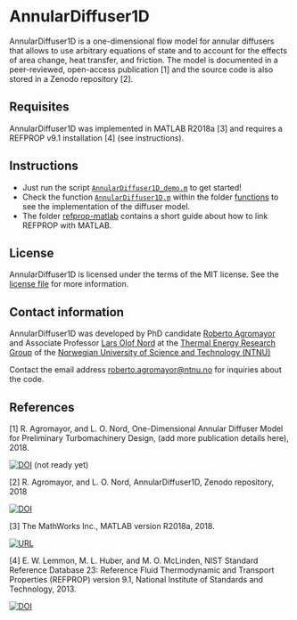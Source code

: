 # AnnularDiffuser1D
AnnularDiffuser1D is a one-dimensional flow model for annular diffusers that allows to use arbitrary equations of state and to account for the effects of area change, heat transfer, and friction. The model is documented in a peer-reviewed, open-access publication [1] and the source code is also stored in a Zenodo repository [2].


## Requisites
AnnularDiffuser1D was implemented in MATLAB R2018a [3] and requires a REFPROP v9.1 installation [4] (see instructions).


## Instructions
* Just run the script [`AnnularDiffuser1D_demo.m`](AnnularDiffuser1D/AnnularDiffuser1D_demo.m) to get started!
* Check the function [`AnnularDiffuser1D.m`](AnnularDiffuser1D/functions/AnnularDiffuser1D.m) within the folder [functions](AnnularDiffuser1D/functions) to see the implementation of the diffuser model.
* The folder [refprop-matlab](AnnularDiffuser1D/refprop-matlab) contains a short guide about how to link REFPROP with MATLAB.


## License
AnnularDiffuser1D is licensed under the terms of the MIT license. See the [license file](LICENSE.md) for more information.


## Contact information
AnnularDiffuser1D was developed by PhD candidate [Roberto Agromayor](https://www.ntnu.edu/employees/roberto.agromayor) and Associate Professor [Lars Olof Nord](https://www.ntnu.edu/employees/lars.nord) at the [Thermal Energy Research Group](https://www.ntnu.edu/ept/thermal-energy1
) of the [Norwegian University of Science and Technology (NTNU)](https://www.ntnu.no/)

Contact the email address [roberto.agromayor@ntnu.no](mailto:roberto.agromayor@ntnu.no) for inquiries about the code.


## References
[1] R. Agromayor, and L. O. Nord, One-Dimensional Annular Diffuser Model for Preliminary Turbomachinery Design, (add more publication details here), 2018.

[![DOI](https://img.shields.io/badge/DOI-Diffuser_paper_DOI-blue.svg)](https://www.google.com) (not ready yet)


[2] R. Agromayor, and L. O. Nord, AnnularDiffuser1D, Zenodo repository, 2018

[![DOI](https://zenodo.org/badge/147340277.svg)](https://zenodo.org/badge/latestdoi/147340277)

[3] The MathWorks Inc., MATLAB version R2018a, 2018.

[![URL](https://img.shields.io/badge/URL-https://nl.mathworks.com/-blue.svg)](https://nl.mathworks.com/)


[4] E. W. Lemmon, M. L. Huber, and M. O. McLinden, NIST Standard Reference Database 23: Reference Fluid Thermodynamic and Transport Properties (REFPROP) version 9.1, National Institute of Standards and Technology, 2013.

[![DOI](https://img.shields.io/badge/DOI-https://dx.doi.org/10.18434/T4JS3C-blue.svg)](https://dx.doi.org/10.18434/T4JS3C)



